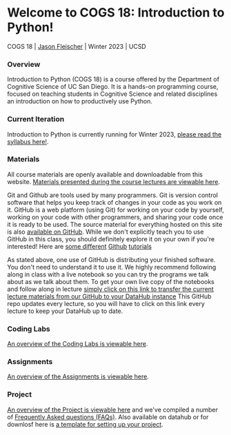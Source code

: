 # Welcome to COGS 18: Introduction to Python!

COGS 18 | [Jason Fleischer](https://jgfleischer.com) | Winter 2023 | UCSD

### Overview

Introduction to Python (COGS 18) is a course offered by the Department of Cognitive Science of UC San Diego. It is a hands-on programming course, focused on teaching students in Cognitive Science and related disciplines an introduction on how to productively use Python.

### Current Iteration

Introduction to Python is currently running for Winter 2023, [please read the syllabus here!](assets/intro/syllabus).


### Materials

All course materials are openly available and downloadable from this website. [Materials presented during the course lectures are viewable here](materials/01-Introduction).

Git and Github are tools used by many programmers. Git is version control software that helps you keep track of changes in your code as you work on it. GitHub is a web platform (using Git) for working on your code by yourself, working on your code with other programmers, and sharing your code once it is ready to be used. The source material for everything hosted on this site is also [available on GitHub](https://github.com/COGS18). While we don't explicitly teach you to use GitHub in this class, you should definitely explore it on your own if you're interested! Here are [some different](https://youtu.be/w3jLJU7DT5E) [Github](https://docs.github.com/en/get-started/quickstart/hello-world) [tutorials](https://podcast.ucsd.edu/watch/sp19/cogs108_a00/3)

As stated above, one use of GitHub is distributing your finished software. You don't need to understand it to use it. We highly recommend following along in class with a live notebook so you can try the programs we talk about as we talk about them. To get your own live copy of the notebooks and follow along in lecture [simply click on this link to transfer the current lecture materials from our GitHub to your DataHub instance](https://datahub.ucsd.edu/hub/user-redirect/git-pull?repo=https%3A%2F%2Fgithub.com%2FCOGS18%2FLectureNotes-COGS18&urlpath=tree%2FLectureNotes-COGS18%2F&branch=main) This GitHub repo updates every lecture, so you will have to click on this link every lecture to keep your DataHub up to date.


### Coding Labs

[An overview of the Coding Labs is viewable here](assets/intro/labs/overview).


### Assignments

[An overview of the Assignments is viewable here](assets/intro/assignments/overview).

### Project

[An overview of the Project is viewable here](https://cogs18.github.io/projects/overview.html) and we've compiled a number of [Frequently Asked questions (FAQs)](https://cogs18.github.io/projects/faq.html). Also available on datahub or for downlosf here is [a template for setting up your project](https://cogs18.github.io/assets/intro/projects/ProjectTemplate.zip).
